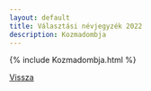 ```yaml
---
layout: default
title: Választási névjegyzék 2022
description: Kozmadombja
---
```


{% include Kozmadombja.html %}

[Vissza](./)